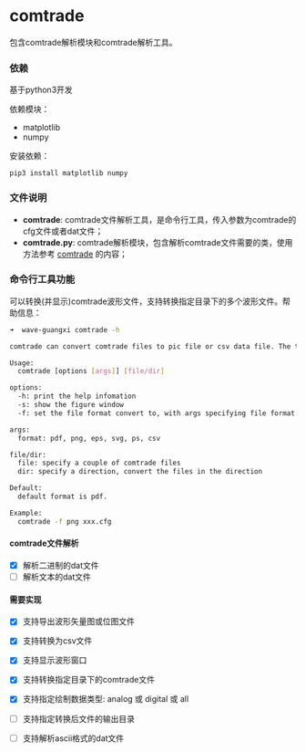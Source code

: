 # comtrade

包含comtrade解析模块和comtrade解析工具。

### 依赖

基于python3开发

依赖模块：

- matplotlib
- numpy

安装依赖：

```
pip3 install matplotlib numpy
```

### 文件说明

- **comtrade**: comtrade文件解析工具，是命令行工具，传入参数为comtrade的cfg文件或者dat文件；
- **comtrade.py**: comtrade解析模块，包含解析comtrade文件需要的类，使用方法参考 [comtrade](./comtrade) 的内容；

### 命令行工具功能

可以转换(并显示)comtrade波形文件，支持转换指定目录下的多个波形文件。帮助信息：

```sh
➜  wave-guangxi comtrade -h

comtrade can convert comtrade files to pic file or csv data file. The tool can also show the wave figure. Addionally, It can convert multiple files in the dir.

Usage:
  comtrade [options [args]] [file/dir]

options:
  -h: print the help infomation
  -s: show the figure window
  -f: set the file format convert to, with args specifying file format

args:
  format: pdf, png, eps, svg, ps, csv

file/dir:
  file: specify a couple of comtrade files
  dir: specify a direction, convert the files in the direction

Default:
  default format is pdf.

Example:
  comtrade -f png xxx.cfg
```

#### comtrade文件解析

- [x] 解析二进制的dat文件
- [ ] 解析文本的dat文件

#### 需要实现

- [x] 支持导出波形矢量图或位图文件
- [x] 支持转换为csv文件
- [x] 支持显示波形窗口
- [x] 支持转换指定目录下的comtrade文件
- [x] 支持指定绘制数据类型: analog 或 digital 或 all
- [ ] 支持指定转换后文件的输出目录
- [ ] 支持解析ascii格式的dat文件

